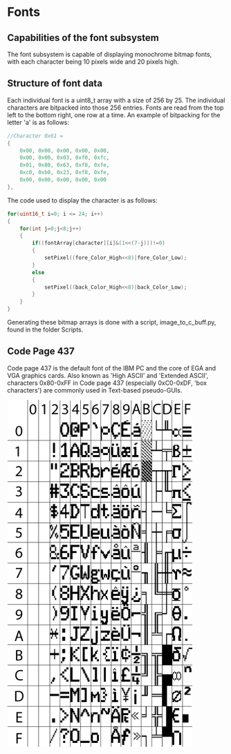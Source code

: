 # Fonts

## Capabilities of the font subsystem

The font subsystem is capable of displaying monochrome bitmap fonts, with each character being 10 pixels wide and 20 pixels high.

## Structure of font data

Each individual font is a uint8_t array with a size of 256 by 25. The individual characters are bitpacked into those 256 entries. Fonts are read from the top left to the bottom right, one row at a time. An example of bitpacking for the letter 'a' is as follows:

```C
//Character 0x61 =
{
	0x00, 0x00, 0x00, 0x00, 0x00,
	0x00, 0x00, 0x03, 0xf0, 0xfc,
	0x01, 0x80, 0x63, 0xf8, 0xfe,
	0xc0, 0xb0, 0x23, 0xf8, 0xfe,
	0x00, 0x00, 0x00, 0x00, 0x00
},
```

The code used to display the character is as follows:
```C
for(uint16_t i=0; i <= 24; i++)
{
	for(int j=0;j<8;j++)
	{
		if((fontArray[character][i]&(1<<(7-j)))!=0)
		{
			setPixel((fore_Color_High<<8)|fore_Color_Low);	
		}
		else
		{
			setPixel((back_Color_High<<8)|back_Color_Low);
		}
	}
}
```
Generating these bitmap arrays is done with a script, image_to_c_buff.py, found in the folder Scripts.

## Code Page 437

Code page 437 is the default font of the IBM PC and the core of EGA and VGA graphics cards. Also known as 'High ASCII' and 'Extended ASCII', characters 0x80-0xFF in Code page 437 (especially 0xC0-0xDF, 'box characters') are commonly used in Text-based pseudo-GUIs.

![Code Page 437](https://github.com/ViolenceWorks/VT-69/blob/main/Documentation/ArtAssets/CodePage437.png)
